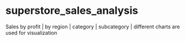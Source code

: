 # superstore_sales_analysis
Sales by profit | by region | category | subcategory | different charts are used for visualization

